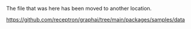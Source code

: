 The file that was here has been moved to another location.

https://github.com/receptron/graphai/tree/main/packages/samples/data
